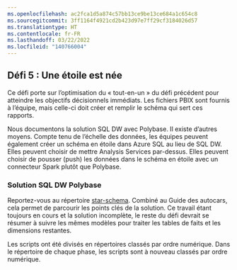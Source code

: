 ```yaml
---
ms.openlocfilehash: ac2fca1d5a874c57bb13ce9be13ce684a1c654c8
ms.sourcegitcommit: 3ff1164f4921cd2b423d97e7ff29cf3184026d57
ms.translationtype: HT
ms.contentlocale: fr-FR
ms.lasthandoff: 03/22/2022
ms.locfileid: "140766004"
---
```

## <a name="challenge-5-a-star-is-born"></a>Défi 5 : Une étoile est née

Ce défi porte sur l’optimisation du « tout-en-un » du défi précédent pour atteindre les objectifs décisionnels immédiats. Les fichiers PBIX sont fournis à l’équipe, mais celle-ci doit créer et remplir le schéma qui sert ces rapports.

Nous documentons la solution SQL DW avec Polybase. Il existe d’autres moyens.
Compte tenu de l’échelle des données, les équipes peuvent également créer un schéma en étoile dans Azure SQL au lieu de SQL DW.
Elles peuvent choisir de mettre Analysis Services par-dessus.
Elles peuvent choisir de pousser (push) les données dans le schéma en étoile avec un connecteur Spark plutôt que Polybase.

### <a name="sql-dw-polybase-solution"></a>Solution SQL DW Polybase

Reportez-vous au répertoire [star-schema](./star-schema/).
Combiné au Guide des autocars, cela permet de parcourir les points clés de la solution.
Ce travail étant toujours en cours et la solution incomplète, le reste du défi devrait se résumer à suivre les mêmes modèles pour traiter les tables de faits et les dimensions restantes.

Les scripts ont été divisés en répertoires classés par ordre numérique.
Dans le répertoire de chaque phase, les scripts sont à nouveau classés par ordre numérique.